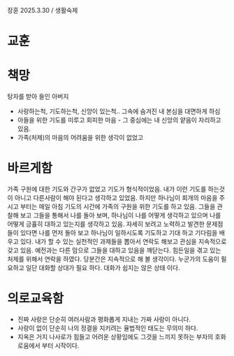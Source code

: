 장훈 2025.3.30 / 생활숙제

# 교훈

# 책망
탕자를 받아 들인 아버지 
* 사랑하는척, 기도하는척, 신앙이 있는척.. 그속에 숨겨진 내 본심을 대면하게 하심
* 아들을 위한 기도를 미루고 회피한 마음 - 그 중심에는 내 신앙의 얕음이 자리하고 있음. 
* 가족(처제)의 마음의 어려움을 위한 생각이 없었고

# 바르게함
가족 구원에 대한 기도와 간구가 없었고 기도가 형식적이었음. 내가 이런 기도를 하는것이 아니고 다른사람이 해야 된다고 생각하고 있었음. 하지만 하나님이 회개의 마음을 주시고 부터는 매일 아침 기도의 시간에 가족의 구원을 위한 기도를 하고 있음. 그들을 관찰해 보고 그들을 통해서 나를 돌아 보며, 하나님이 나를 어떻게 생각하고 있으며 나를 어떻게 긍휼히 대하고 있는지를 생각하고 있음. 자세히 보려고 노력하고 발견한 문제점들이 있다면 나를 먼저 돌아 보고 하나님이 일하시도록 기도하고 기대 하고 기다림을 배우고 있다. 내가 할 수 있는 실천적인 과제들을 뽑아서 연락도 해보고 관심을 지속적으로 갖고 있음. 예전과는 다른 맘으로 그들을 대하고 있음을 깨닫는다. 
힘든일을 겪고 있는 처제를 위해서 연락을 하였다. 당분간은 지속적으로 해 볼 생각이다. 누군가의 도움이 필요하고 일단 대화할 상대가 필요 하다. 대화가 쉽지는 않은 상태 이다. 

# 의로교육함
* 진짜 사랑은 단순히 여러사람과 평화롭게 지내는 가짜 사랑이 아니다.
* 사랑이 없이 단순히 나의 정결을 지키려는 율법적인 태도는 무의미 하다.
* 지옥은 거지 나사로가 힘들고 어려운 상황임에도 그것을 느끼지 못하는 부자의 호화로움에서 부터 시작이다. 
